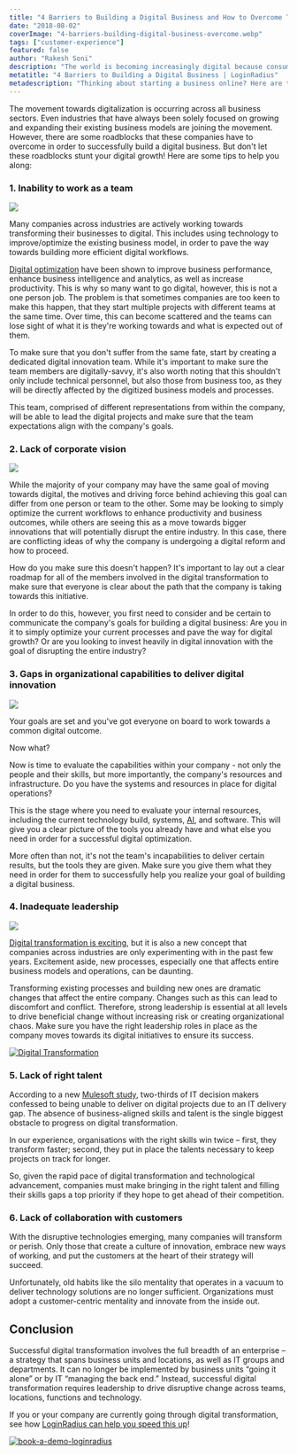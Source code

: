 ```yaml
---
title: "4 Barriers to Building a Digital Business and How to Overcome Them"
date: "2018-08-02"
coverImage: "4-barriers-building-digital-business-overcome.webp"
tags: ["customer-experience"]
featured: false
author: "Rakesh Soni"
description: "The world is becoming increasingly digital because consumers demand faster service and convenience from their business transactions. This shift toward digitalization requires businesses to change the way they operate. Learn about the major barriers that traditional companies face in the online space and how to overcome them."
metatitle: "4 Barriers to Building a Digital Business | LoginRadius"
metadescription: "Thinking about starting a business online? Here are the most common challenges you’ll face, and strategies for overcoming them."
---
```


The movement towards digitalization is occurring across all business sectors. Even industries that have always been solely focused on growing and expanding their existing business models are joining the movement. However, there are some roadblocks that these companies have to overcome in order to successfully build a digital business. But don't let these roadblocks stunt your digital growth! Here are some tips to help you along:

### 1\. Inability to work as a team
![](rawpixel-741662-unsplash-1024x684.webp)

Many companies across industries are actively working towards transforming their businesses to digital. This includes using technology to improve/optimize the existing business model, in order to pave the way towards building more efficient digital workflows.

[Digital optimization](https://www.loginradius.com/customer-identity-management-b2c-ciam/) have been shown to improve business performance, enhance business intelligence and analytics, as well as increase productivity. This is why so many want to go digital, however, this is not a one person job. The problem is that sometimes companies are too keen to make this happen, that they start multiple projects with different teams at the same time. Over time, this can become scattered and the teams can lose sight of what it is they're working towards and what is expected out of them.

To make sure that you don't suffer from the same fate, start by creating a dedicated digital innovation team. While it's important to make sure the team members are digitally-savvy, it's also worth noting that this shouldn't only include technical personnel, but also those from business too, as they will be directly affected by the digitized business models and processes.

This team, comprised of different representations from within the company, will be able to lead the digital projects and make sure that the team expectations align with the company's goals.

### 2\. Lack of corporate vision

![](glenn-carstens-peters-190592-unsplash-1024x681.webp)

While the majority of your company may have the same goal of moving towards digital, the motives and driving force behind achieving this goal can differ from one person or team to the other. Some may be looking to simply optimize the current workflows to enhance productivity and business outcomes, while others are seeing this as a move towards bigger innovations that will potentially disrupt the entire industry. In this case, there are conflicting ideas of why the company is undergoing a digital reform and how to proceed.

How do you make sure this doesn't happen? It's important to lay out a clear roadmap for all of the members involved in the digital transformation to make sure that everyone is clear about the path that the company is taking towards this initiative.

In order to do this, however, you first need to consider and be certain to communicate the company's goals for building a digital business: Are you in it to simply optimize your current processes and pave the way for digital growth? Or are you looking to invest heavily in digital innovation with the goal of disrupting the entire industry?

### 3\. Gaps in organizational capabilities to deliver digital innovation

![](james-pond-185593-unsplash-1024x683.webp)

Your goals are set and you've got everyone on board to work towards a common digital outcome.

Now what?

Now is time to evaluate the capabilities within your company - not only the people and their skills, but more importantly, the company's resources and infrastructure. Do you have the systems and resources in place for digital operations?

This is the stage where you need to evaluate your internal resources, including the current technology build, systems, [AI](https://www.calendar.com/artificial-intelligence/), and software. This will give you a clear picture of the tools you already have and what else you need in order for a successful digital optimization.

More often than not, it's not the team's incapabilities to deliver certain results, but the tools they are given. Make sure you give them what they need in order for them to successfully help you realize your goal of building a digital business.

### 4\. Inadequate leadership

![](steven-lelham-342930-unsplash-1024x540.webp)

[Digital transformation is exciting](https://www.loginradius.com/blog/identity/what-is-digital-transformation/), but it is also a new concept that companies across industries are only experimenting with in the past few years. Excitement aside, new processes, especially one that affects entire business models and operations, can be daunting.

Transforming existing processes and building new ones are dramatic changes that affect the entire company. Changes such as this can lead to discomfort and conflict. Therefore, strong leadership is essential at all levels to drive beneficial change without increasing risk or creating organizational chaos. Make sure you have the right leadership roles in place as the company moves towards its digital initiatives to ensure its success.

<!-- [![Digital Transformation](guide-to-modern-cover.webp)](https://www.loginradius.com/resource/customer-identity-the-core-of-digital-transformation/) -->

<div class="custom-thumbnail">
  <a href="https://www.loginradius.com/resource/customer-identity-the-core-of-digital-transformation/">
    <img src="guide-to-modern-cover.webp" alt="Digital Transformation" title="Digital Transformation" >
  </a>
</div>

### 5\. Lack of right talent

According to a new [Mulesoft study](https://www.mulesoft.com/lp/reports/connectivity-benchmark), two-thirds of IT decision makers confessed to being unable to deliver on digital projects due to an IT delivery gap. The absence of business-aligned skills and talent is the single biggest obstacle to progress on digital transformation. 

In our experience, organisations with the right skills win twice – first, they transform faster; second, they put in place the talents necessary to keep projects on track for longer.

So, given the rapid pace of digital transformation and technological advancement, companies must make bringing in the right talent and filling their skills gaps a top priority if they hope to get ahead of their competition. 

### 6\. Lack of collaboration with customers

With the disruptive technologies emerging, many companies will transform or perish. Only those that create a culture of innovation, embrace new ways of working, and put the customers at the heart of their strategy will succeed.

Unfortunately, old habits like the silo mentality that operates in a vacuum to deliver technology solutions are no longer sufficient. Organizations must adopt a customer-centric mentality and innovate from the inside out. 


## Conclusion


Successful digital transformation involves the full breadth of an enterprise – a strategy that spans business units and locations, as well as IT groups and departments. It can no longer be implemented by business units “going it alone” or by IT “managing the back end.” Instead, successful digital transformation requires leadership to drive disruptive change across teams, locations, functions and technology.

If you or your company are currently going through digital transformation, see how [LoginRadius can help you speed this up](https://www.loginradius.com/customer-identity-management-b2c-ciam/)!

[![book-a-demo-loginradius](image5.webp)](https://www.loginradius.com/contact-us?utm_source=blog&utm_medium=web&utm_campaign=4-barriers-building-digital-business-overcome)

